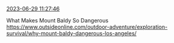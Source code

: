[2023-06-29 11:27:46](https://mstdn.social/@hill_wanderer/110627262715999373)

What Makes Mount Baldy So Dangerous <a href="https://www.outsideonline.com/outdoor-adventure/exploration-survival/why-mount-baldy-dangerous-los-angeles/" target="_blank" rel="nofollow noopener noreferrer" translate="no">https://www.outsideonline.com/outdoor-adventure/exploration-survival/why-mount-baldy-dangerous-los-angeles/</a>